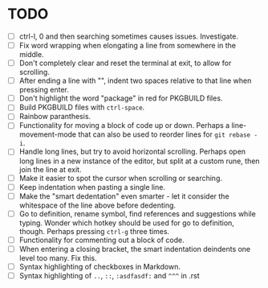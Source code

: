 # TODO

- [ ] ctrl-l, 0 and then searching sometimes causes issues. Investigate.
- [ ] Fix word wrapping when elongating a line from somewhere in the middle.
- [ ] Don't completely clear and reset the terminal at exit, to allow for scrolling.
- [ ] After ending a line with "\", indent two spaces relative to that line when pressing enter.
- [ ] Don't highlight the word "package" in red for PKGBUILD files.
- [ ] Build PKGBUILD files with `ctrl-space`.
- [ ] Rainbow paranthesis.
- [ ] Functionality for moving a block of code up or down. Perhaps a line-movement-mode that can also be used to reorder lines for `git rebase -i`.
- [ ] Handle long lines, but try to avoid horizontal scrolling. Perhaps open long lines in a new instance of the editor, but split at a custom rune, then join the line at exit.
- [ ] Make it easier to spot the cursor when scrolling or searching.
- [ ] Keep indentation when pasting a single line.
- [ ] Make the "smart dedentation" even smarter - let it consider the whitespace of the line above before dedenting.
- [ ] Go to definition, rename symbol, find references and suggestions while typing. Wonder which hotkey should be used for go to definition, though.
      Perhaps pressing `ctrl-g` three times.
- [ ] Functionality for commenting out a block of code.
- [ ] When entering a closing bracket, the smart indentation deindents one level too many. Fix this.
- [ ] Syntax highlighting of checkboxes in Markdown.
- [ ] Syntax highlighting of `..`, `::`, `:asdfasdf:` and `^^^` in .rst
